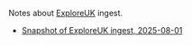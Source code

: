 Notes about [ExploreUK](https://exploreuk.uky.edu) ingest.

* [Snapshot of ExploreUK ingest, 2025-08-01](Snapshot%20of%20ExploreUK%20ingest,%202025-08-01.md)